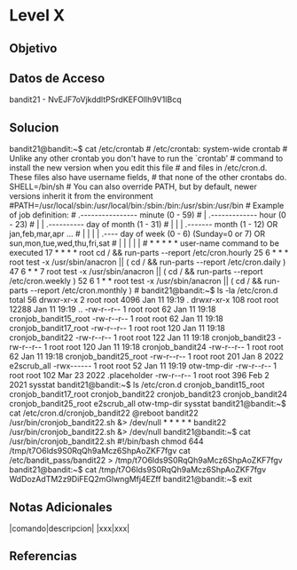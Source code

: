 # Level X
## Objetivo
## Datos de Acceso
bandit21 - NvEJF7oVjkddltPSrdKEFOllh9V1IBcq
## Solucion
bandit21@bandit:~$ cat /etc/crontab # /etc/crontab: system-wide crontab # Unlike any other crontab you don't have to run the `crontab' # command to install the new version when you edit this file # and files in /etc/cron.d. These files also have username fields, # that none of the other crontabs do. SHELL=/bin/sh # You can also override PATH, but by default, newer versions inherit it from the environment #PATH=/usr/local/sbin:/usr/local/bin:/sbin:/bin:/usr/sbin:/usr/bin # Example of job definition: # .---------------- minute (0 - 59) # | .------------- hour (0 - 23) # | | .---------- day of month (1 - 31) # | | | .------- month (1 - 12) OR jan,feb,mar,apr ... # | | | | .---- day of week (0 - 6) (Sunday=0 or 7) OR sun,mon,tue,wed,thu,fri,sat # | | | | | # * * * * * user-name command to be executed 17 * * * * root cd / && run-parts --report /etc/cron.hourly 25 6 * * * root test -x /usr/sbin/anacron || ( cd / && run-parts --report /etc/cron.daily ) 47 6 * * 7 root test -x /usr/sbin/anacron || ( cd / && run-parts --report /etc/cron.weekly ) 52 6 1 * * root test -x /usr/sbin/anacron || ( cd / && run-parts --report /etc/cron.monthly ) # bandit21@bandit:~$ ls -la /etc/cron.d total 56 drwxr-xr-x 2 root root 4096 Jan 11 19:19 . drwxr-xr-x 108 root root 12288 Jan 11 19:19 .. -rw-r--r-- 1 root root 62 Jan 11 19:18 cronjob_bandit15_root -rw-r--r-- 1 root root 62 Jan 11 19:18 cronjob_bandit17_root -rw-r--r-- 1 root root 120 Jan 11 19:18 cronjob_bandit22 -rw-r--r-- 1 root root 122 Jan 11 19:18 cronjob_bandit23 -rw-r--r-- 1 root root 120 Jan 11 19:18 cronjob_bandit24 -rw-r--r-- 1 root root 62 Jan 11 19:18 cronjob_bandit25_root -rw-r--r-- 1 root root 201 Jan 8 2022 e2scrub_all -rwx------ 1 root root 52 Jan 11 19:19 otw-tmp-dir -rw-r--r-- 1 root root 102 Mar 23 2022 .placeholder -rw-r--r-- 1 root root 396 Feb 2 2021 sysstat bandit21@bandit:~$ ls /etc/cron.d cronjob_bandit15_root cronjob_bandit17_root cronjob_bandit22 cronjob_bandit23 cronjob_bandit24 cronjob_bandit25_root e2scrub_all otw-tmp-dir sysstat bandit21@bandit:~$ cat /etc/cron.d/cronjob_bandit22 @reboot bandit22 /usr/bin/cronjob_bandit22.sh &> /dev/null * * * * * bandit22 /usr/bin/cronjob_bandit22.sh &> /dev/null bandit21@bandit:~$ cat /usr/bin/cronjob_bandit22.sh #!/bin/bash chmod 644 /tmp/t7O6lds9S0RqQh9aMcz6ShpAoZKF7fgv cat /etc/bandit_pass/bandit22 > /tmp/t7O6lds9S0RqQh9aMcz6ShpAoZKF7fgv bandit21@bandit:~$ cat /tmp/t7O6lds9S0RqQh9aMcz6ShpAoZKF7fgv WdDozAdTM2z9DiFEQ2mGlwngMfj4EZff bandit21@bandit:~$ exit
## Notas Adicionales
|comando|descripcion|
|xxx|xxx|
## Referencias
